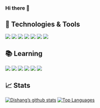 ### Hi there 👋

<!--
**Dishang04/Dishang04** is a ✨ _special_ ✨ repository because its `README.md` (this file) appears on your GitHub profile.

Here are some ideas to get you started:

- 🔭 I’m currently working on ...
- 🌱 I’m currently learning ...
- 👯 I’m looking to collaborate on ...
- 🤔 I’m looking for help with ...
- 💬 Ask me about ...
- 📫 How to reach me: ...
- 😄 Pronouns: ...
- ⚡ Fun fact: ...
-->

## 🔧 Technologies & Tools
![](https://img.shields.io/badge/Code-JavaScript-informational?style=flat&logo=javascript&logoColor=white&color=48b2db)
![](https://img.shields.io/badge/Code-HTML-informational?style=flat&logo=html5&logoColor=white&color=48b2db)
![](https://img.shields.io/badge/Code-CSS-informational?style=flat&logo=css3&logoColor=white&color=48b2db)
![](https://img.shields.io/badge/Code-Java-informational?style=flat&logo=java&logoColor=white&color=48b2db)
![](https://img.shields.io/badge/Library-Leaflet-informational?style=flat&logo=leaflet&logoColor=white&color=48b2db)
![](https://img.shields.io/badge/Tools-MariaDB-informational?style=flat&logo=mariadb&logoColor=white&color=48b2db)
![](https://img.shields.io/badge/Code-Python-informational?style=flat&logo=python&logoColor=white&color=48b2db)


## 📚 Learning
![](https://img.shields.io/badge/PHP-Laravel-informational?style=flat&logo=react&logoColor=white&color=48b2db)
![](https://img.shields.io/badge/Framework-React-informational?style=flat&logo=react&logoColor=white&color=48b2db)
![](https://img.shields.io/badge/Library-Redux-informational?style=flat&logo=redux&logoColor=white&color=48b2db)
![](https://img.shields.io/badge/Editor-AndoidStudio-informational?style=flat&logo=jetbrains&logoColor=white&color=48b2db)
![](https://img.shields.io/badge/Framework-Vue.JS-informational?style=flat&logo=vue.js&logoColor=white&color=48b2db)
![](https://img.shields.io/badge/Code-Node.js-informational?style=flat&logo=node.js&logoColor=white&color=48b2db)

## 📈 Stats
[![Dishang’s github stats](https://github-readme-stats.vercel.app/api?username=Dishang04&count_private=true&show_icons=true&theme=light&bg_color=ffffff&line_height=20&title_color=48b2db&icon_color=48b2db)](https://github.com/anuraghazra/github-readme-stats)
[![Top Languages](https://github-readme-stats.vercel.app/api/top-langs/?username=Dishang04&theme=light&langs_count=6&layout=compact&bg_color=ffffff&title_color=48b2db&icon_color=48b2db)](https://github.com/anuraghazra/github-readme-stats)


